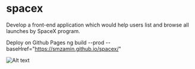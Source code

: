 # spacex
Develop a front-end application which would help users list and browse all launches by SpaceX program.

Deploy on Github Pages
ng build --prod --baseHref="https://smzamin.github.io/spacex/"

![Alt text](https://i.ibb.co/jM9HWXX/Opera-Snapshot-2020-08-31-191818-smzamin-github-io.png "SpaceX")

